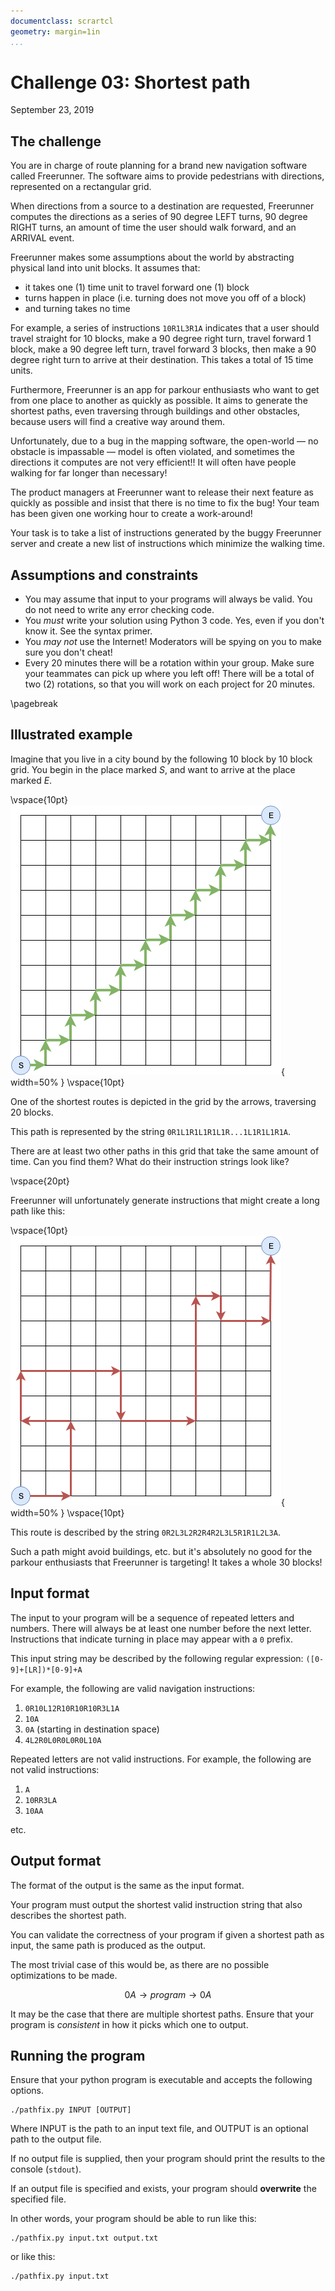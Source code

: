 ```yaml
---
documentclass: scrartcl
geometry: margin=1in
...
```


# Challenge 03: Shortest path

September 23, 2019

## The challenge

You are in charge of route planning for a brand new navigation software
called Freerunner. The software aims to provide pedestrians with
directions, represented on a rectangular grid.

When directions from a source to a destination are requested, Freerunner
computes the directions as a series of 90 degree LEFT turns, 90 degree
RIGHT turns, an amount of time the user should walk forward, and an
ARRIVAL event.

Freerunner makes some assumptions about the world by abstracting
physical land into unit blocks. It assumes that:

 - it takes one (1) time unit to travel forward one (1) block
 - turns happen in place (i.e. turning does not move you off of a block)
 - and turning takes no time

For example, a series of instructions `10R1L3R1A` indicates that a user
should travel straight for 10 blocks, make a 90 degree right turn,
travel forward 1 block, make a 90 degree left turn, travel forward 3
blocks, then make a 90 degree right turn to arrive at their destination.
This takes a total of 15 time units.

Furthermore, Freerunner is an app for parkour enthusiasts who want to
get from one place to another as quickly as possible. It aims to
generate the shortest paths, even traversing through buildings and other
obstacles, because users will find a creative way around them.

Unfortunately, due to a bug in the mapping software, the open-world
&mdash; no obstacle is impassable &mdash; model is often violated, and
sometimes the directions it computes are not very efficient!! It will
often have people walking for far longer than necessary!

The product managers at Freerunner want to release their next feature as
quickly as possible and insist that there is no time to fix the bug!
Your team has been given one working hour to create a work-around!

Your task is to take a list of instructions generated by the buggy
Freerunner server and create a new list of instructions which minimize
the walking time.

## Assumptions and constraints

 - You may assume that input to your programs will always be valid.
   You do not need to write any error checking code.
 - You *must* write your solution using Python 3 code.
   Yes, even if you don't know it. See the syntax primer.
 - You *may not* use the Internet! Moderators will be spying on you to
   make sure you don't cheat!
 - Every 20 minutes there will be a rotation within your group. Make
   sure your teammates can pick up where you left off! There will be a
   total of two (2) rotations, so that you will work on each project for
   20 minutes.

\pagebreak

## Illustrated example

Imagine that you live in a city bound by the following 10 block by 10
block grid. You begin in the place marked $S$, and want to arrive at the
place marked $E$.

\vspace{10pt}
![19 block direct route from start to end](img/ex1.png){ width=50% }
\vspace{10pt}

One of the shortest routes is depicted in the grid by the arrows,
traversing 20 blocks.

This path is represented by the string `0R1L1R1L1R1L1R...1L1R1L1R1A`.

There are at least two other paths in this grid that take the same
amount of time. Can you find them? What do their instruction strings
look like?

\vspace{20pt}

Freerunner will unfortunately generate instructions that might create a
long path like this:

\vspace{10pt}
![very indirect route from start to end](img/ex2.png){ width=50% }
\vspace{10pt}

This route is described by the string `0R2L3L2R2R4R2L3L5R1R1L2L3A`.

Such a path might avoid buildings, etc. but it's absolutely no good for
the parkour enthusiasts that Freerunner is targeting! It takes a whole
30 blocks!

## Input format

The input to your program will be a sequence of repeated letters and
numbers. There will always be at least one number before the next
letter. Instructions that indicate turning in place may appear with a
`0` prefix.

This input string may be described by the following regular expression:
`([0-9]+[LR])*[0-9]+A`

For example, the following are valid navigation instructions:

 1. `0R10L12R10R10R10R3L1A`
 2. `10A`
 3. `0A` (starting in destination space)
 4. `4L2R0L0R0L0R0L10A`

Repeated letters are not valid instructions. For example, the following
are not valid instructions:

 1. `A`
 2. `10RR3LA`
 3. `10AA`

etc.

## Output format

The format of the output is the same as the input format.

Your program must output the shortest valid instruction string that also
describes the shortest path.

You can validate the correctness of your program if given a shortest
path as input, the same path is produced as the output.

The most trivial case of this would be, as there are no possible
optimizations to be made.

$$0A \rightarrow program \rightarrow 0A$$

It may be the case that there are multiple shortest paths. Ensure that
your program is _consistent_ in how it picks which one to output.


## Running the program

Ensure that your python program is executable and accepts the following
options.

```
./pathfix.py INPUT [OUTPUT]
```

Where INPUT is the path to an input text file, and OUTPUT is an optional
path to the output file.

If no output file is supplied, then your program should print
the results to the console (`stdout`).

If an output file is specified and exists, your program should
**overwrite** the specified file.

In other words, your program should be able to run like this:

```
./pathfix.py input.txt output.txt
```

or like this:

```
./pathfix.py input.txt
```
